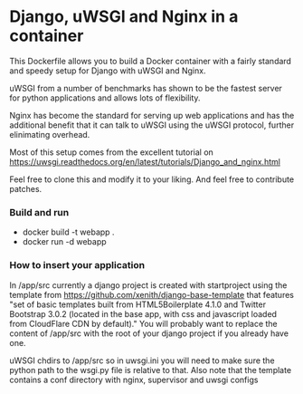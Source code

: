 # Django, uWSGI and Nginx in a container

This Dockerfile allows you to build a Docker container with a fairly standard
and speedy setup for Django with uWSGI and Nginx.

uWSGI from a number of benchmarks has shown to be the fastest server
for python applications and allows lots of flexibility.

Nginx has become the standard for serving up web applications and has the
additional benefit that it can talk to uWSGI using the uWSGI protocol, further
elinimating overhead.

Most of this setup comes from the excellent tutorial on
https://uwsgi.readthedocs.org/en/latest/tutorials/Django_and_nginx.html

Feel free to clone this and modify it to your liking. And feel free to
contribute patches.

### Build and run
* docker build -t webapp .
* docker run -d webapp

### How to insert your application

In /app/src currently a django project is created with startproject using the
template from https://github.com/xenith/django-base-template that features "set
of basic templates built from HTML5Boilerplate 4.1.0 and Twitter Bootstrap 3.0.2
(located in the base app, with css and javascript loaded from CloudFlare CDN by
default)." You will probably want to replace the content of /app/src with the
root of your django project if you already have one.

uWSGI chdirs to /app/src so in uwsgi.ini you will need to make sure the python
path to the wsgi.py file is relative to that.  Also note that the template
contains a conf directory with nginx, supervisor and uwsgi configs